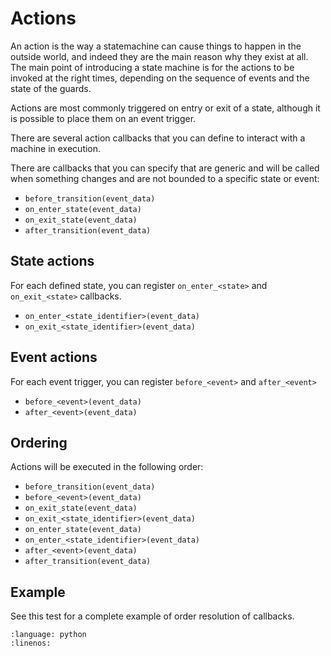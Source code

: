 
# Actions


An action is the way a statemachine can cause things to happen in the
outside world, and indeed they are the main reason why they exist at all.
The main point of introducing a state machine is for the
actions to be invoked at the right times, depending on the sequence of events
and the state of the guards.

Actions are most commonly triggered on entry or exit of a state, although
it is possible to place them on an event trigger.

There are several action callbacks that you can define to interact with a
machine in execution.

There are callbacks that you can specify that are generic and will be called
when something changes and are not bounded to a specific state or event:

- `before_transition(event_data)`
- `on_enter_state(event_data)`
- `on_exit_state(event_data)`
- `after_transition(event_data)`

## State actions

For each defined state, you can register `on_enter_<state>` and `on_exit_<state>` callbacks.

- `on_enter_<state_identifier>(event_data)`
- `on_exit_<state_identifier>(event_data)`

## Event actions

For each event trigger, you can register `before_<event>` and `after_<event>`

- `before_<event>(event_data)`
- `after_<event>(event_data)`


## Ordering

Actions will be executed in the following order:

- `before_transition(event_data)`
- `before_<event>(event_data)`
- `on_exit_state(event_data)`
- `on_exit_<state_identifier>(event_data)`
- `on_enter_state(event_data)`
- `on_enter_<state_identifier>(event_data)`
- `after_<event>(event_data)`
- `after_transition(event_data)`


## Example

See this test for a complete example of order resolution of callbacks.

```{literalinclude} ../tests/test_actions.py
:language: python
:linenos:
```
